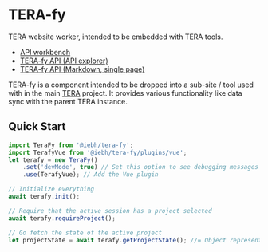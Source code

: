 TERA-fy
=======
TERA website worker, intended to be embedded with TERA tools.

* [API workbench](https://iebh.github.io/TERA-fy/)
* [TERA-fy API (API explorer)](https://htmlpreview.github.io/?https://raw.githubusercontent.com/IEBH/TERA-fy/master/docs/TeraFy.html)
* [TERA-fy API (Markdown, single page)](./api.md)


TERA-fy is a component intended to be dropped into a sub-site / tool used with in the main [TERA](https://tera-tools.com) project. It provides various functionality like data sync with the parent TERA instance.


Quick Start
-----------

```javascript
import TeraFy from '@iebh/tera-fy';
import TerafyVue from '@iebh/tera-fy/plugins/vue';
let terafy = new TeraFy()
	.set('devMode', true) // Set this option to see debugging messages
	.use(TerafyVue); // Add the Vue plugin

// Initialize everything
await terafy.init();

// Require that the active session has a project selected
await terafy.requireProject();

// Go fetch the state of the active project
let projectState = await terafy.getProjectState(); //= Object representing the active project
```
